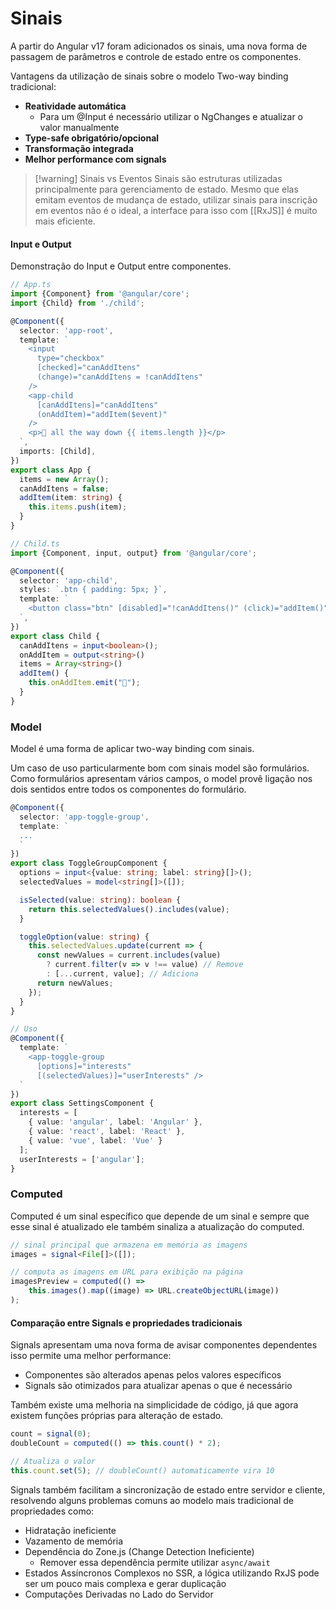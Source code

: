# Sinais

A partir do Angular v17 foram adicionados os sinais, uma nova forma de passagem de parâmetros e controle de estado entre os componentes.

Vantagens da utilização de sinais sobre o modelo Two-way binding tradicional:

- **Reatividade automática**
	- Para um @Input é necessário utilizar o NgChanges e atualizar o valor manualmente 
- **Type-safe obrigatório/opcional**
- **Transformação integrada**
- **Melhor performance com signals**

> [!warning] Sinais vs Eventos
> Sinais são estruturas utilizadas principalmente para gerenciamento de estado. Mesmo que elas emitam eventos de mudança de estado, utilizar sinais para inscrição em eventos não é o ideal, a interface para isso com [[RxJS]] é muito mais eficiente.

#### Input e Output

Demonstração do Input e Output entre componentes.

```typescript
// App.ts
import {Component} from '@angular/core';
import {Child} from './child';

@Component({
  selector: 'app-root',
  template: `
    <input
      type="checkbox"
      [checked]="canAddItens"
      (change)="canAddItens = !canAddItens"
    />
    <app-child 
      [canAddItens]="canAddItens"
      (onAddItem)="addItem($event)"
    />
    <p>🐢 all the way down {{ items.length }}</p>
  `,
  imports: [Child],
})
export class App {
  items = new Array();
  canAddItens = false;
  addItem(item: string) {
    this.items.push(item);
  }
}

// Child.ts
import {Component, input, output} from '@angular/core';

@Component({
  selector: 'app-child',
  styles: `.btn { padding: 5px; }`,
  template: `
    <button class="btn" [disabled]="!canAddItens()" (click)="addItem()">Add Item</button>
  `,
})
export class Child {
  canAddItens = input<boolean>();
  onAddItem = output<string>()
  items = Array<string>()
  addItem() {
    this.onAddItem.emit("🌟");
  }
}
```

### Model

Model é uma forma de aplicar two-way binding com sinais. 

Um caso de uso particularmente bom com sinais model são formulários. Como formulários apresentam vários campos, o model provê ligação nos dois sentidos entre todos os componentes do formulário.

```ts
@Component({
  selector: 'app-toggle-group',
  template: `
  ...
  `
})
export class ToggleGroupComponent {
  options = input<{value: string; label: string}[]>();
  selectedValues = model<string[]>([]);

  isSelected(value: string): boolean {
    return this.selectedValues().includes(value);
  }

  toggleOption(value: string) {
    this.selectedValues.update(current => {
      const newValues = current.includes(value)
        ? current.filter(v => v !== value) // Remove
        : [...current, value]; // Adiciona
      return newValues;
    });
  }
}

// Uso
@Component({
  template: `
    <app-toggle-group 
      [options]="interests"
      [(selectedValues)]="userInterests" />
  `
})
export class SettingsComponent {
  interests = [
    { value: 'angular', label: 'Angular' },
    { value: 'react', label: 'React' },
    { value: 'vue', label: 'Vue' }
  ];
  userInterests = ['angular'];
}
```

### Computed

Computed é um sinal específico que depende de um sinal e sempre que esse sinal é atualizado ele também sinaliza a atualização do computed.

```ts
// sinal principal que armazena em memória as imagens
images = signal<File[]>([]);

// computa as imagens em URL para exibição na página
imagesPreview = computed(() =>
	this.images().map((image) => URL.createObjectURL(image))
);
```

#### Comparação entre Signals e propriedades tradicionais

Signals apresentam uma nova forma de avisar componentes dependentes isso permite uma melhor performance:

- Componentes são alterados apenas pelos valores específicos
- Signals são otimizados para atualizar apenas o que é necessário

Também existe uma melhoria na simplicidade de código, já que agora existem funções próprias para alteração de estado.

```ts
count = signal(0);
doubleCount = computed(() => this.count() * 2);

// Atualiza o valor
this.count.set(5); // doubleCount() automaticamente vira 10
```

Signals também facilitam a sincronização de estado entre servidor e cliente, resolvendo alguns problemas comuns ao modelo mais tradicional de propriedades como:

- Hidratação ineficiente
- Vazamento de memória
- Dependência do Zone.js (Change Detection Ineficiente)
	- Remover essa dependência permite utilizar `async/await`
- Estados Assíncronos Complexos no SSR, a lógica utilizando RxJS pode ser um pouco mais complexa e gerar duplicação
- Computações Derivadas no Lado do Servidor

